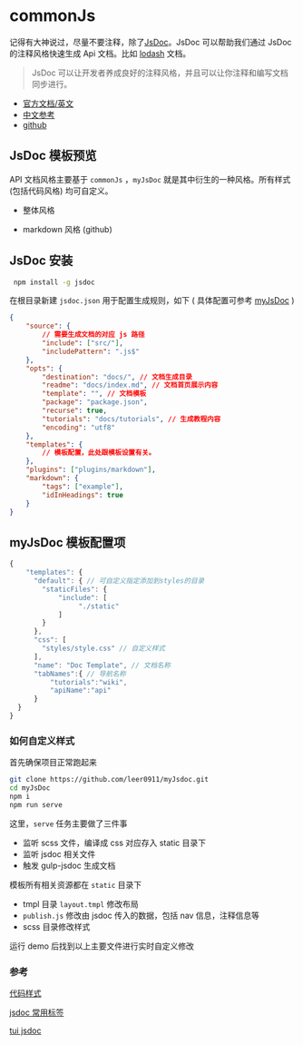 # commonJs

记得有大神说过，尽量不要注释，除了[JsDoc](http://usejsdoc.org/)。JsDoc 可以帮助我们通过 JsDoc 的注释风格快速生成 Api 文档。比如 [lodash](https://lodash.com/docs/4.17.5) 文档。

> JsDoc 可以让开发者养成良好的注释风格，并且可以让你注释和编写文档同步进行。

* [官方文档/英文](http://usejsdoc.org/)
* [中文参考](http://www.css88.com/doc/jsdoc/index.html)
* [github](https://github.com/jsdoc3/jsdoc)

## JsDoc 模板预览

API 文档风格主要基于 `commonJs` ，`myJsDoc` 就是其中衍生的一种风格。所有样式(包括代码风格) 均可自定义。

* 整体风格

* markdown 风格 (github)

## JsDoc 安装

```bash
 npm install -g jsdoc
```

在根目录新建 `jsdoc.json` 用于配置生成规则，如下 ( 具体配置可参考 [myJsDoc](https://github.com/leer0911/myJsdoc/tree/master/demo) )

```json
{
    "source": {
        // 需要生成文档的对应 js 路径
        "include": ["src/"],
        "includePattern": ".js$"
    },
    "opts": {
        "destination": "docs/", // 文档生成目录
        "readme": "docs/index.md", // 文档首页展示内容
        "template": "", // 文档模板
        "package": "package.json",
        "recurse": true,
        "tutorials": "docs/tutorials", // 生成教程内容
        "encoding": "utf8"
    },
    "templates": {
        // 模板配置，此处跟模板设置有关。
    },
    "plugins": ["plugins/markdown"],
    "markdown": {
        "tags": ["example"],
        "idInHeadings": true
    }
}
```

## myJsDoc 模板配置项

```javascript
{
    "templates": {
      "default": { // 可自定义指定添加到styles的目录
        "staticFiles": {
            "include": [
                 "./static"
            ]
        }
      },
      "css": [
        "styles/style.css" // 自定义样式
      ],
      "name": "Doc Template", // 文档名称
      "tabNames":{ // 导航名称
          "tutorials":"wiki",
          "apiName":"api"
      }
  }
}
```

### 如何自定义样式

首先确保项目正常跑起来

```bash
git clone https://github.com/leer0911/myJsdoc.git
cd myJsDoc
npm i
npm run serve
```

这里，`serve` 任务主要做了三件事

* 监听 scss 文件，编译成 css 对应存入 static 目录下
* 监听 jsdoc 相关文件
* 触发 gulp-jsdoc 生成文档

模板所有相关资源都在 `static` 目录下

* tmpl 目录 `layout.tmpl` 修改布局
* `publish.js` 修改由 jsdoc 传入的数据，包括 nav 信息，注释信息等
* scss 目录修改样式

运行 demo 后找到以上主要文件进行实时自定义修改

### 参考

[代码样式](https://jmblog.github.io/color-themes-for-google-code-prettify/)

[jsdoc 常用标签](http://yuri4ever.github.io/jsdoc/doc/index.html)

[tui jsdoc](https://github.com/nhnent/tui.jsdoc-template)
